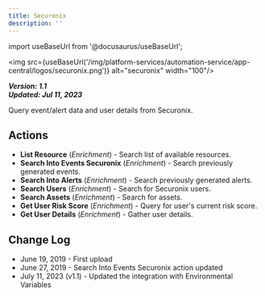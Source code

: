 ```yaml
---
title: Securonix
description: ''
---
```

import useBaseUrl from '@docusaurus/useBaseUrl';

<img src={useBaseUrl('/img/platform-services/automation-service/app-central/logos/securonix.png')} alt="securonix" width="100"/>

***Version: 1.1  
Updated: Jul 11, 2023***

Query event/alert data and user details from Securonix.

## Actions

* **List Resource** (*Enrichment*) - Search list of available resources.
* **Search Into Events Securonix** (*Enrichment*) - Search previously generated events.
* **Search Into Alerts** (*Enrichment*) - Search previously generated alerts.
* **Search Users** (*Enrichment*) - Search for Securonix users.
* **Search Assets** (*Enrichment*) - Search for assets.
* **Get User Risk Score** (*Enrichment*) - Query for user's current risk score.
* **Get User Details** (*Enrichment*) - Gather user details.

## Change Log

* June 19, 2019 - First upload
* June 27, 2019 - Search Into Events Securonix action updated
* July 11, 2023 (v1.1) - Updated the integration with Environmental Variables
